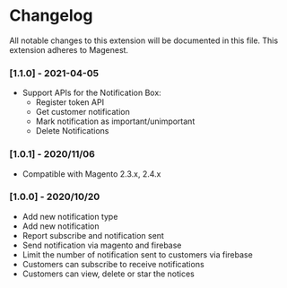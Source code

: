 # Changelog
All notable changes to this extension will be documented in this file.
This extension adheres to Magenest.

### [1.1.0] - 2021-04-05
- Support APIs for the Notification Box:
    + Register token API
    + Get customer notification
    + Mark notification as important/unimportant
    + Delete Notifications

### [1.0.1] - 2020/11/06

* Compatible with Magento 2.3.x, 2.4.x

### [1.0.0] - 2020/10/20

* Add new notification type
* Add new notification 
* Report subscribe and notification sent
* Send notification via magento and firebase
* Limit the number of notification sent to customers via firebase
* Customers can subscribe to receive notifications
* Customers can view, delete or star the notices
